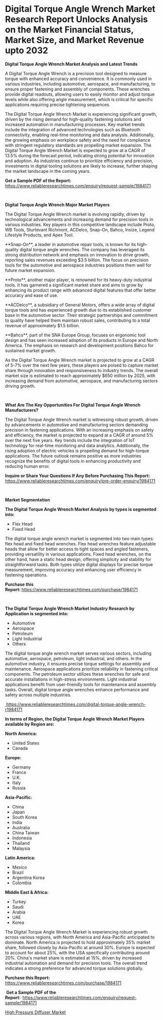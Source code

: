 <p><h1>Digital Torque Angle Wrench Market Research Report Unlocks Analysis on the Market Financial Status, Market Size, and Market Revenue upto 2032</h1></p><p><strong>Digital Torque Angle Wrench Market Analysis and Latest Trends</strong></p>
<p><p>A Digital Torque Angle Wrench is a precision tool designed to measure torque with enhanced accuracy and convenience. It is commonly used in various industries, including automotive, aerospace, and manufacturing, to ensure proper fastening and assembly of components. These wrenches provide digital readouts, allowing users to easily monitor and adjust torque levels while also offering angle measurement, which is critical for specific applications requiring precise tightening sequences.</p><p>The Digital Torque Angle Wrench Market is experiencing significant growth, driven by the rising demand for high-quality fastening solutions and increased automation in manufacturing processes. Key market trends include the integration of advanced technologies such as Bluetooth connectivity, enabling real-time monitoring and data analysis. Additionally, the growing emphasis on workplace safety and the need for compliance with stringent regulatory standards are propelling market expansion. The Digital Torque Angle Wrench Market is expected to grow at a CAGR of 13.5% during the forecast period, indicating strong potential for innovation and adoption. As industries continue to prioritize efficiency and precision, investments in digital tooling solutions are likely to increase, further shaping the market landscape in the coming years.</p></p>
<p><strong>Get a Sample PDF of the Report:&nbsp;</strong> <a href="https://www.reliableresearchtimes.com/enquiry/request-sample/1984171?utm_campaign=2345&utm_medium=2&utm_source=Github&utm_content=ia&utm_term=17022025&utm_id=digital-torque-angle-wrench">https://www.reliableresearchtimes.com/enquiry/request-sample/1984171</a></p>
<p>&nbsp;</p>
<p><strong>Digital Torque Angle Wrench Major Market Players</strong></p>
<p><p>The Digital Torque Angle Wrench market is evolving rapidly, driven by technological advancements and increasing demand for precision tools in various industries. Key players in this competitive landscape include Proto, WB Tools, Sturtevant Richmont, ACDelco, Snap-On, Bahco, Insize, Legend Lifestyle Products, and Apex Tool.</p><p>**Snap-On**, a leader in automotive repair tools, is known for its high-quality digital torque angle wrenches. The company has leveraged its strong distribution network and emphasis on innovation to drive growth, reporting sales revenues exceeding $3.5 billion. The focus on precision tools for the automotive and aerospace industries positions them well for future market expansion.</p><p>**Proto**, another major player, is renowned for its heavy-duty industrial tools. It has garnered a significant market share and aims to grow by enhancing its product range with advanced digital features that offer better accuracy and ease of use.</p><p>**ACDelco**, a subsidiary of General Motors, offers a wide array of digital torque tools and has experienced growth due to its established customer base in the automotive sector. Their strategic partnerships and commitment to quality have helped them maintain robust sales, contributing to a total revenue of approximately $1.5 billion.</p><p>**Bahco**, part of the SNA Europe Group, focuses on ergonomic tool design and has seen increased adoption of its products in Europe and North America. The emphasis on research and development positions Bahco for sustained market growth.</p><p>As the Digital Torque Angle Wrench market is projected to grow at a CAGR of 5-7% over the next few years, these players are poised to capture market share through innovation and responsiveness to industry trends. The overall market size is estimated to reach approximately $650 million by 2025, with increasing demand from automotive, aerospace, and manufacturing sectors driving growth.</p></p>
<p>&nbsp;</p>
<p><strong>What Are The Key Opportunities For Digital Torque Angle Wrench Manufacturers?</strong></p>
<p><p>The Digital Torque Angle Wrench market is witnessing robust growth, driven by advancements in automotive and manufacturing sectors demanding precision in fastening applications. With an increasing emphasis on safety and efficiency, the market is projected to expand at a CAGR of around 5% over the next five years. Key trends include the integration of IoT technology for real-time monitoring and data analytics. Additionally, the rising adoption of electric vehicles is propelling demand for high-torque applications. The future outlook remains positive as more industries recognize the benefits of digital tools in enhancing productivity and reducing human error.</p></p>
<p><strong>Inquire or Share Your Questions If Any Before Purchasing This Report:</strong> <a href="https://www.reliableresearchtimes.com/enquiry/pre-order-enquiry/1984171?utm_campaign=2345&utm_medium=2&utm_source=Github&utm_content=ia&utm_term=17022025&utm_id=digital-torque-angle-wrench">https://www.reliableresearchtimes.com/enquiry/pre-order-enquiry/1984171</a></p>
<p>&nbsp;</p>
<p><strong>Market Segmentation</strong></p>
<p><strong>The Digital Torque Angle Wrench Market Analysis by types is segmented into:</strong></p>
<p><ul><li>Flex Head</li><li>Fixed Head</li></ul></p>
<p><p>The digital torque angle wrench market is segmented into two main types: flex head and fixed head wrenches. Flex head wrenches feature adjustable heads that allow for better access to tight spaces and angled fasteners, providing versatility in various applications. Fixed head wrenches, on the other hand, have a static head design, offering simplicity and stability for straightforward tasks. Both types utilize digital displays for precise torque measurement, improving accuracy and enhancing user efficiency in fastening operations.</p></p>
<p><strong>Purchase this Report:&nbsp;</strong><a href="https://www.reliableresearchtimes.com/purchase/1984171?utm_campaign=2345&utm_medium=2&utm_source=Github&utm_content=ia&utm_term=17022025&utm_id=digital-torque-angle-wrench">https://www.reliableresearchtimes.com/purchase/1984171</a></p>
<p>&nbsp;</p>
<p><strong>The Digital Torque Angle Wrench Market Industry Research by Application is segmented into:</strong></p>
<p><ul><li>Automotive</li><li>Aerospace</li><li>Petroleum</li><li>Light Industrial</li><li>Others</li></ul></p>
<p><p>The digital torque angle wrench market serves various sectors, including automotive, aerospace, petroleum, light industrial, and others. In the automotive industry, it ensures precise torque settings for assembly and maintenance. Aerospace applications prioritize reliability in fastening critical components. The petroleum sector utilizes these wrenches for safe and accurate installations in high-stress environments. Light industrial applications benefit from user-friendly tools for maintenance and assembly tasks. Overall, digital torque angle wrenches enhance performance and safety across multiple industries.</p></p>
<p><a href="https://www.reliableresearchtimes.com/digital-torque-angle-wrench-r1984171?utm_campaign=2345&utm_medium=2&utm_source=Github&utm_content=ia&utm_term=17022025&utm_id=digital-torque-angle-wrench">&nbsp;https://www.reliableresearchtimes.com/digital-torque-angle-wrench-r1984171</a></p>
<p><strong>In terms of Region, the Digital Torque Angle Wrench Market Players available by Region are:</strong></p>
<p>
    <p> <strong> North America: </strong>
        <ul>
            <li>United States</li>
            <li>Canada</li>
        </ul>
        </p> 
    <p> <strong> Europe: </strong>
        <ul>
            <li>Germany</li>
            <li>France</li>
            <li>U.K.</li>
            <li>Italy</li>
            <li>Russia</li>
        </ul>
        </p> 
    <p> <strong> Asia-Pacific: </strong>
        <ul>
            <li>China</li>
            <li>Japan</li>
            <li>South Korea</li>
            <li>India</li>
            <li>Australia</li>
            <li>China Taiwan</li>
            <li>Indonesia</li>
            <li>Thailand</li>
            <li>Malaysia</li>
        </ul>
        </p> 
    <p> <strong> Latin America: </strong>
        <ul>
            <li>Mexico</li>
            <li>Brazil</li>
            <li>Argentina Korea</li>
            <li>Colombia</li>
        </ul>
        </p> 
    <p> <strong> Middle East & Africa: </strong>
        <ul>
            <li>Turkey</li>
            <li>Saudi</li>
            <li>Arabia</li>
            <li>UAE</li>
            <li>Korea</li>
        </ul>
    </p>
    </p>
<p><p>The Digital Torque Angle Wrench Market is experiencing robust growth across various regions, with North America and Asia-Pacific anticipated to dominate. North America is projected to hold approximately 35% market share, followed closely by Asia-Pacific at around 30%. Europe is expected to account for about 25%, with the USA specifically contributing around 20%. China's market share is estimated at 15%, driven by increased industrial automation and demand for precision tools. The overall trend indicates a strong preference for advanced torque solutions globally.</p></p>
<p><strong>Purchase this Report: </strong><a href="https://www.reliableresearchtimes.com/purchase/1984171?utm_campaign=2345&utm_medium=2&utm_source=Github&utm_content=ia&utm_term=17022025&utm_id=digital-torque-angle-wrench">https://www.reliableresearchtimes.com/purchase/1984171</a></p>
<p>&nbsp;<strong>Get a Sample PDF of the Report:&nbsp;&nbsp;</strong><a href="https://www.reliableresearchtimes.com/enquiry/request-sample/1984171?utm_campaign=2345&utm_medium=2&utm_source=Github&utm_content=ia&utm_term=17022025&utm_id=digital-torque-angle-wrench">https://www.reliableresearchtimes.com/enquiry/request-sample/1984171</a></p>
<p><strong></strong></p>
<p><p><a href="https://github.com/birnbaumbulah0/Market-Research-Report-List-1/blob/main/high-pressure-diffuser-market.md?utm_campaign=2345&utm_medium=2&utm_source=Github&utm_content=ia&utm_term=17022025&utm_id=digital-torque-angle-wrench">High Pressure Diffuser Market</a></p></p>